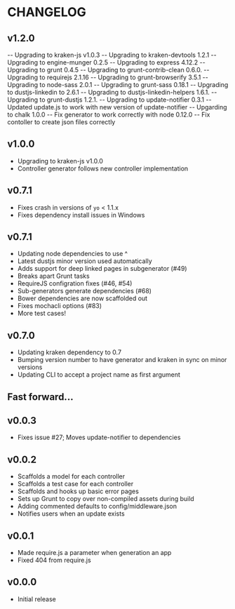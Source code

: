 # CHANGELOG


## v1.2.0

-- Upgrading to kraken-js v1.0.3
-- Upgrading to kraken-devtools 1.2.1
-- Upgrading to engine-munger 0.2.5
-- Upgrading to express 4.12.2
-- Upgrading to grunt 0.4.5
-- Upgrading to grunt-contrib-clean 0.6.0.
-- Upgrading to requirejs 2.1.16
-- Upgrading to grunt-browserify 3.5.1
-- Upgrading to node-sass 2.0.1
-- Upgrading to grunt-sass 0.18.1
-- Upgrading to dustjs-linkedin to 2.6.1
-- Upgrading to dustjs-linkedin-helpers 1.6.1.
-- Upgrading to grunt-dustjs 1.2.1.
-- Upgrading to update-notifier 0.3.1
-- Updated update.js to work with new version of update-notifier
-- Upgarding to chalk 1.0.0
-- Fix generator to work correctly with node 0.12.0 
-- Fix contoller to create json files correctly


## v1.0.0

- Upgrading to kraken-js v1.0.0
- Controller generator follows new controller implementation


## v0.7.1

- Fixes crash in versions of `yo` < 1.1.x
- Fixes dependency install issues in Windows


## v0.7.1

- Updating node dependencies to use ^
- Latest dustjs minor version used automatically
- Adds support for deep linked pages in subgenerator (#49)
- Breaks apart Grunt tasks 
- RequireJS configration fixes (#46, #54)
- Sub-generators generate dependencies (#68)
- Bower dependencies are now scaffolded out
- Fixes mochacli options (#83)
- More test cases!


## v0.7.0

- Updating kraken dependency to 0.7
- Bumping version number to have generator and kraken in sync on minor versions
- Updating CLI to accept a project name as first argument


## Fast forward...


## v0.0.3

- Fixes issue #27; Moves update-notifier to dependencies


## v0.0.2

- Scaffolds a model for each controller
- Scaffolds a test case for each controller
- Scaffolds and hooks up basic error pages
- Sets up Grunt to copy over non-compiled assets during build
- Adding commented defaults to config/middleware.json
- Notifies users when an update exists


## v0.0.1

- Made require.js a parameter when generation an app
- Fixed 404 from require.js


## v0.0.0

- Initial release
